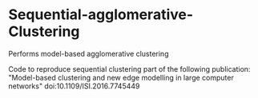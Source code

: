 # Sequential-agglomerative-Clustering
Performs model-based agglomerative clustering

Code to reproduce sequential clustering part of the following publication:
"Model-based clustering and new edge modelling in large computer networks"
doi:10.1109/ISI.2016.7745449
